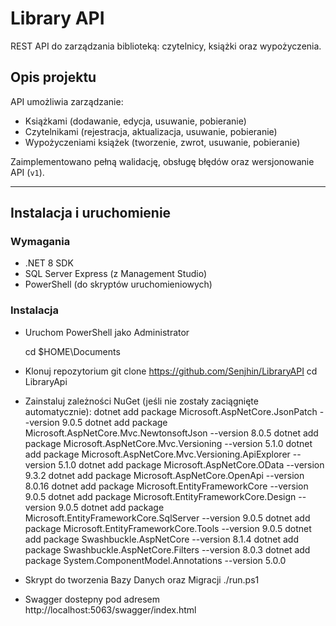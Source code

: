 # Library API

REST API do zarządzania biblioteką: czytelnicy, książki oraz wypożyczenia.


## Opis projektu

API umożliwia zarządzanie:

- Książkami (dodawanie, edycja, usuwanie, pobieranie)  
- Czytelnikami (rejestracja, aktualizacja, usuwanie, pobieranie)  
- Wypożyczeniami książek (tworzenie, zwrot, usuwanie, pobieranie)

Zaimplementowano pełną walidację, obsługę błędów oraz wersjonowanie API (`v1`).

---

## Instalacja i uruchomienie

### Wymagania

- .NET 8 SDK  
- SQL Server Express (z Management Studio)  
- PowerShell (do skryptów uruchomieniowych)  

### Instalacja

- Uruchom PowerShell jako Administrator

    cd $HOME\Documents

- Klonuj repozytorium
    git clone https://github.com/Senjhin/LibraryAPI
    cd LibraryApi

- Zainstaluj zależności NuGet (jeśli nie zostały zaciągnięte automatycznie):
    dotnet add package Microsoft.AspNetCore.JsonPatch --version 9.0.5
    dotnet add package Microsoft.AspNetCore.Mvc.NewtonsoftJson --version 8.0.5
    dotnet add package Microsoft.AspNetCore.Mvc.Versioning --version 5.1.0
    dotnet add package Microsoft.AspNetCore.Mvc.Versioning.ApiExplorer --version 5.1.0
    dotnet add package Microsoft.AspNetCore.OData --version 9.3.2
    dotnet add package Microsoft.AspNetCore.OpenApi --version 8.0.16
    dotnet add package Microsoft.EntityFrameworkCore --version 9.0.5
    dotnet add package Microsoft.EntityFrameworkCore.Design --version 9.0.5
    dotnet add package Microsoft.EntityFrameworkCore.SqlServer --version 9.0.5
    dotnet add package Microsoft.EntityFrameworkCore.Tools --version 9.0.5
    dotnet add package Swashbuckle.AspNetCore --version 8.1.4
    dotnet add package Swashbuckle.AspNetCore.Filters --version 8.0.3
    dotnet add package System.ComponentModel.Annotations --version 5.0.0

- Skrypt do tworzenia Bazy Danych oraz Migracji
    ./run.ps1

- Swagger dostepny pod adresem
    http://localhost:5063/swagger/index.html